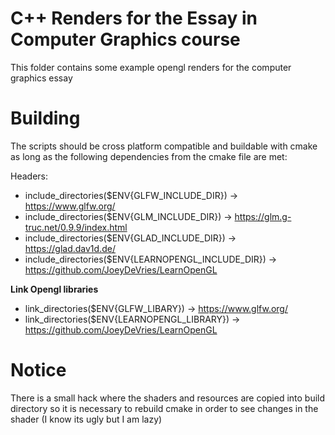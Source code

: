
# C++ Renders for the Essay in Computer Graphics course
This folder contains some example opengl renders for the computer graphics essay

# Building
The scripts should be cross platform compatible and buildable with cmake as long as the following dependencies from the cmake file are met:

Headers:
* include_directories($ENV{GLFW_INCLUDE_DIR})
-> https://www.glfw.org/
* include_directories($ENV{GLM_INCLUDE_DIR})
-> https://glm.g-truc.net/0.9.9/index.html
* include_directories($ENV{GLAD_INCLUDE_DIR})
-> https://glad.dav1d.de/
* include_directories($ENV{LEARNOPENGL_INCLUDE_DIR})
-> https://github.com/JoeyDeVries/LearnOpenGL

**Link Opengl libraries** <br/>
* link_directories($ENV{GLFW_LIBARY})
-> https://www.glfw.org/
* link_directories($ENV{LEARNOPENGL_LIBRARY})
-> https://github.com/JoeyDeVries/LearnOpenGL

# Notice
There is a small hack where the shaders and resources are copied into build directory so it is necessary to rebuild cmake in order
to see changes in the shader (I know its ugly but I am lazy)
